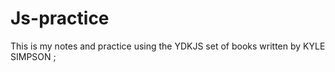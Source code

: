 # Js-practice

This is my notes and practice using the YDKJS set of books written by KYLE SIMPSON ;
